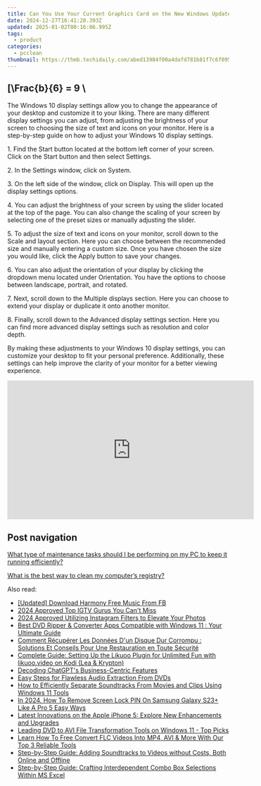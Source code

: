 ```yaml
---
title: Can You Use Your Current Graphics Card on the New Windows Update? Expert Advice From YL Computing
date: 2024-12-27T16:41:28.393Z
updated: 2025-01-02T00:16:06.995Z
tags:
  - product
categories:
  - pcclean
thumbnail: https://thmb.techidaily.com/abed13984f00a4dafd781b81f7c6f09556b0fa71bac5479c9b32307596f6cf87.jpg
---
```


## \[\Frac{b}{6} = 9 \

The Windows 10 display settings allow you to change the appearance of your desktop and customize it to your liking. There are many different display settings you can adjust, from adjusting the brightness of your screen to choosing the size of text and icons on your monitor. Here is a step-by-step guide on how to adjust your Windows 10 display settings. 

1\. Find the Start button located at the bottom left corner of your screen. Click on the Start button and then select Settings.

2\. In the Settings window, click on System.

3\. On the left side of the window, click on Display. This will open up the display settings options. 

4\. You can adjust the brightness of your screen by using the slider located at the top of the page. You can also change the scaling of your screen by selecting one of the preset sizes or manually adjusting the slider.

5\. To adjust the size of text and icons on your monitor, scroll down to the Scale and layout section. Here you can choose between the recommended size and manually entering a custom size. Once you have chosen the size you would like, click the Apply button to save your changes.

6\. You can also adjust the orientation of your display by clicking the dropdown menu located under Orientation. You have the options to choose between landscape, portrait, and rotated.

7\. Next, scroll down to the Multiple displays section. Here you can choose to extend your display or duplicate it onto another monitor.

8\. Finally, scroll down to the Advanced display settings section. Here you can find more advanced display settings such as resolution and color depth. 

By making these adjustments to your Windows 10 display settings, you can customize your desktop to fit your personal preference. Additionally, these settings can help improve the clarity of your monitor for a better viewing experience.

<!-- affiliate ads begin -->
<iframe width="560" height="315" src="https://www.youtube.com/embed/sn2STvYRVb8?si=Z-XhJJ1Mc-Em5Kqy" title="YouTube video player" frameborder="0" allow="accelerometer; autoplay; clipboard-write; encrypted-media; gyroscope; picture-in-picture; web-share" referrerpolicy="strict-origin-when-cross-origin" allowfullscreen></iframe>
<!-- affiliate ads end -->

## Post navigation

[What type of maintenance tasks should I be performing on my PC to keep it running efficiently?](https://tools.techidaily.com/pcclean/products/)

[What is the best way to clean my computer’s registry?](https://tools.techidaily.com/pcclean/products/)

<ins class="adsbygoogle"
     style="display:block"
     data-ad-format="autorelaxed"
     data-ad-client="ca-pub-7571918770474297"
     data-ad-slot="1223367746"></ins>

<ins class="adsbygoogle"
     style="display:block"
     data-ad-client="ca-pub-7571918770474297"
     data-ad-slot="8358498916"
     data-ad-format="auto"
     data-full-width-responsive="true"></ins>

<span class="atpl-alsoreadstyle">Also read:</span>
<div><ul>
<li><a href="https://facebook-videos.techidaily.com/updated-download-harmony-free-music-from-fb/"><u>[Updated] Download Harmony Free Music From FB</u></a></li>
<li><a href="https://instagram-video-recordings.techidaily.com/2024-approved-top-igtv-gurus-you-cant-miss/"><u>2024 Approved Top IGTV Gurus You Can't Miss</u></a></li>
<li><a href="https://instagram-clips.techidaily.com/2024-approved-utilizing-instagram-filters-to-elevate-your-photos/"><u>2024 Approved Utilizing Instagram Filters to Elevate Your Photos</u></a></li>
<li><a href="https://discover-alternatives.techidaily.com/best-dvd-ripper-and-converter-apps-compatible-with-windows-11-your-ultimate-guide/"><u>Best DVD Ripper & Converter Apps Compatible with Windows 11 : Your Ultimate Guide</u></a></li>
<li><a href="https://win-latest.techidaily.com/comment-recuperer-les-donnees-dun-disque-dur-corrompu-solutions-et-conseils-pour-une-restauration-en-toute-securite/"><u>Comment Récupérer Les Données D'un Disque Dur Corrompu : Solutions Et Conseils Pour Une Restauration en Toute Sécurité</u></a></li>
<li><a href="https://discover-alternatives.techidaily.com/complete-guide-setting-up-the-likuoo-plugin-for-unlimited-fun-with-likuoovideo-on-kodi-lea-and-krypton/"><u>Complete Guide: Setting Up the Likuoo Plugin for Unlimited Fun with likuoo.video on Kodi (Lea & Krypton)</u></a></li>
<li><a href="https://tech-savvy.techidaily.com/decoding-chatgpts-business-centric-features/"><u>Decoding ChatGPT's Business-Centric Features</u></a></li>
<li><a href="https://discover-alternatives.techidaily.com/easy-steps-for-flawless-audio-extraction-from-dvds/"><u>Easy Steps for Flawless Audio Extraction From DVDs</u></a></li>
<li><a href="https://discover-alternatives.techidaily.com/how-to-efficiently-separate-soundtracks-from-movies-and-clips-using-windows-11-tools/"><u>How to Efficiently Separate Soundtracks From Movies and Clips Using Windows 11 Tools</u></a></li>
<li><a href="https://android-unlock.techidaily.com/in-2024-how-to-remove-screen-lock-pin-on-samsung-galaxy-s23plus-like-a-pro-5-easy-ways-by-drfone-android/"><u>In 2024, How To Remove Screen Lock PIN On Samsung Galaxy S23+ Like A Pro 5 Easy Ways</u></a></li>
<li><a href="https://discover-alternatives.techidaily.com/latest-innovations-on-the-apple-iphone-5-explore-new-enhancements-and-upgrades/"><u>Latest Innovations on the Apple iPhone 5: Explore New Enhancements and Upgrades</u></a></li>
<li><a href="https://discover-alternatives.techidaily.com/leading-dvd-to-avi-file-transformation-tools-on-windows-11-top-picks/"><u>Leading DVD to AVI File Transformation Tools on Windows 11 - Top Picks</u></a></li>
<li><a href="https://discover-alternatives.techidaily.com/learn-how-to-free-convert-flc-videos-into-mp4-avi-and-more-with-our-top-3-reliable-tools/"><u>Learn How To Free Convert FLC Videos Into MP4, AVI & More With Our Top 3 Reliable Tools</u></a></li>
<li><a href="https://some-knowledge.techidaily.com/step-by-step-guide-adding-soundtracks-to-videos-without-costs-both-online-and-offline/"><u>Step-by-Step Guide: Adding Soundtracks to Videos without Costs, Both Online and Offline</u></a></li>
<li><a href="https://win-answers.techidaily.com/step-by-step-guide-crafting-interdependent-combo-box-selections-within-ms-excel/"><u>Step-by-Step Guide: Crafting Interdependent Combo Box Selections Within MS Excel</u></a></li>
</ul></div>

